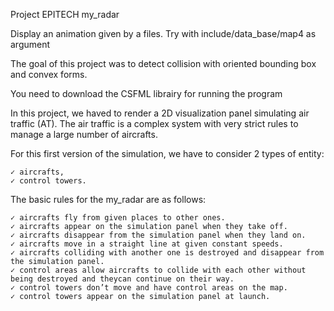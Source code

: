 Project EPITECH my_radar

Display an animation given by a files.
Try with include/data_base/map4 as argument

The goal of this project was to detect collision with oriented bounding box and convex forms.

You need to download the CSFML librairy for running the program

In this project, we haved to render a 2D visualization panel simulating air traffic (AT).
The air traffic is a complex system with very strict rules to manage a large number of aircrafts.

For this first version of the simulation, we have to consider 2 types of entity:

    ✓ aircrafts,
    ✓ control towers.

The basic rules for the my_radar are as follows:

    ✓ aircrafts fly from given places to other ones.
    ✓ aircrafts appear on the simulation panel when they take off.
    ✓ aircrafts disappear from the simulation panel when they land on.
    ✓ aircrafts move in a straight line at given constant speeds.
    ✓ aircrafts colliding with another one is destroyed and disappear from the simulation panel.
    ✓ control areas allow aircrafts to collide with each other without being destroyed and theycan continue on their way.
    ✓ control towers don’t move and have control areas on the map.
    ✓ control towers appear on the simulation panel at launch.
